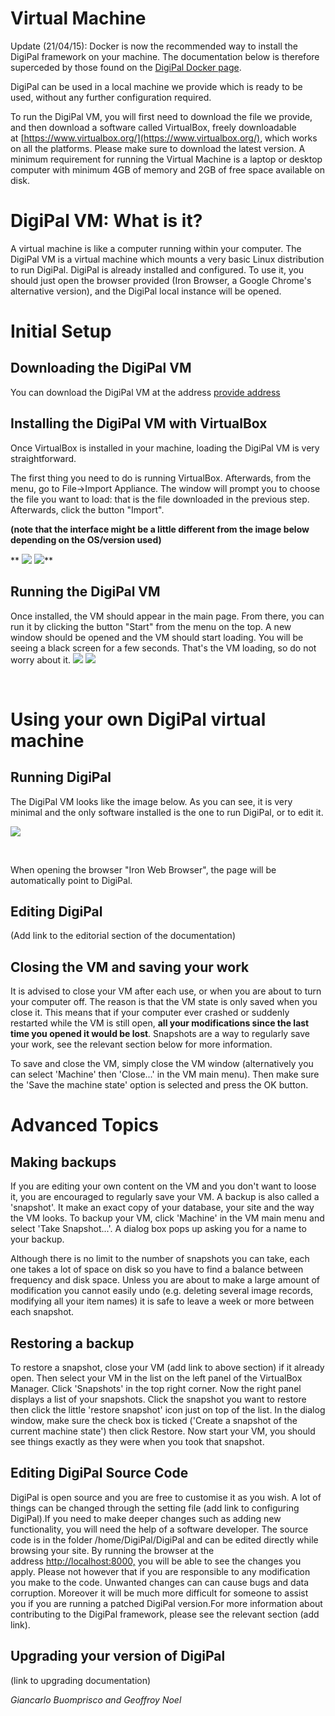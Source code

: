 # Virtual Machine
 Update (21/04/15): Docker is now the recommended way to install the DigiPal framework on your machine. The documentation below is therefore superceded by those found on the [DigiPal Docker page](https://registry.hub.docker.com/u/gnoelddh/digipal/).

 DigiPal can be used in a local machine we provide which is ready to be used, without any further configuration required.

To run the DigiPal VM, you will first need to download the file we provide, and then download a software called VirtualBox, freely downloadable at [https://www.virtualbox.org/](https://www.virtualbox.org/), which works on all the platforms. Please make sure to download the latest version. A minimum requirement for running the Virtual Machine is a laptop or desktop computer with minimum 4GB of memory and 2GB of free space available on disk.

# DigiPal VM: What is it?
A virtual machine is like a computer running within your computer. The DigiPal VM is a virtual machine which mounts a very basic Linux distribution to run DigiPal. DigiPal is already installed and configured. To use it, you should just open the browser provided (Iron Browser, a Google Chrome's alternative version), and the DigiPal local instance will be opened.

# Initial Setup

## Downloading the DigiPal VM
You can download the DigiPal VM at the address [provide address](https://confluence.dighum.kcl.ac.uk/pages/createpage.action?spaceKey=digipal&amp;title=provide+address&amp;linkCreation=true&amp;fromPageId=26412067)

## Installing the DigiPal VM with VirtualBox
Once VirtualBox is installed in your machine, loading the DigiPal VM is very straightforward.

The first thing you need to do is running VirtualBox. Afterwards, from the menu, go to File-&gt;Import Appliance. The window will prompt you to choose the file you want to load: that is the file downloaded in the previous step. Afterwards, click the button "Import".

**(note that the interface might be a little different from the image below depending on the OS/version used)**

** ![](/static/doc/vm.png?raw=true) ![](/static/doc/vm1.png?raw=true)**

## Running the DigiPal VM
Once installed, the VM should appear in the main page. From there, you can run it by clicking the button "Start" from the menu on the top. A new window should be opened and the VM should start loading. You will be seeing a black screen for a few seconds. That's the VM loading, so do not worry about it. ![](/static/doc/vm2.png?raw=true) ![](/static/doc/vm3.png?raw=true)

 

# Using your own DigiPal virtual machine

## Running DigiPal
The DigiPal VM looks like the image below. As you can see, it is very minimal and the only software installed is the one to run DigiPal, or to edit it.

![](/static/doc/digipal-vm.png?raw=true)

 

When opening the browser "Iron Web Browser", the page will be automatically point to DigiPal.

## Editing DigiPal
(Add link to the editorial section of the documentation)

## Closing the VM and saving your work
It is advised to close your VM after each use, or when you are about to turn your computer off. The reason is that the VM state is only saved when you close it. This means that if your computer ever crashed or suddenly restarted while the VM is still open, **all your modifications since the last time you opened it would be lost**. Snapshots are a way to regularly save your work, see the relevant section below for more information.

To save and close the VM, simply close the VM window (alternatively you can select 'Machine' then 'Close...' in the VM main menu). Then make sure the 'Save the machine state' option is selected and press the OK button.

# Advanced Topics

## Making backups
If you are editing your own content on the VM and you don't want to loose it, you are encouraged to regularly save your VM. A backup is also called a 'snapshot'. It make an exact copy of your database, your site and the way the VM looks. To backup your VM, click 'Machine' in the VM main menu and select 'Take Snapshot...'. A dialog box pops up asking you for a name to your backup. 

Although there is no limit to the number of snapshots you can take, each one takes a lot of space on disk so you have to find a balance between frequency and disk space. Unless you are about to make a large amount of modification you cannot easily undo (e.g. deleting several image records, modifying all your item names) it is safe to leave a week or more between each snapshot.

## Restoring a backup
To restore a snapshot, close your VM (add link to above section) if it already open. Then select your VM in the list on the left panel of the VirtualBox Manager. Click 'Snapshots' in the top right corner. Now the right panel displays a list of your snapshots. Click the snapshot you want to restore then click the little 'restore snapshot' icon just on top of the list. In the dialog window, make sure the check box is ticked ('Create a snapshot of the current machine state') then click Restore. Now start your VM, you should see things exactly as they were when you took that snapshot.

## Editing DigiPal Source Code
DigiPal is open source and you are free to customise it as you wish. A lot of things can be changed through the setting file (add link to configuring DigiPal).If you need to make deeper changes such as adding new functionality, you will need the help of a software developer. The source code is in the folder /home/DigiPal/DigiPal and can be edited directly while browsing your site. By running the browser at the address [http://localhost:8000,](http://localhost:8000,/) you will be able to see the changes you apply. Please not however that if you are responsible to any modification you make to the code. Unwanted changes can can cause bugs and data corruption. Moreover it will be much more difficult for someone to assist you if you are running a patched DigiPal version.For more information about contributing to the DigiPal framework, please see the relevant section (add link).
## Upgrading your version of DigiPal
(link to upgrading documentation)

_Giancarlo Buomprisco and Geoffroy Noel_

 

